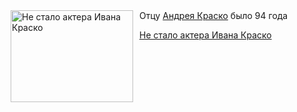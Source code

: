 <!--2025-08-09 13:58:16-->
<div class="yb">
  <div class="rss kino_teatr"><a href="https://www.kino-teatr.ru/teatr/news/y2025/8-9/38598/" title="Не стало актера Ивана Краско"><img src="https://www.kino-teatr.ru/news/8/9/38598/poster.jpg" width="196" height="147" align="left" hspace="5" style="margin: 0px 10px 0px 5px" alt="Не стало актера Ивана Краско"/></a>Отцу <a href=https://www.kino-teatr.ru/kino/acter/m/ros/2226/bio/ target=_blank>Андрея Краско</a> было 94 года <p class="titl"><a href="https://www.kino-teatr.ru/teatr/news/y2025/8-9/38598/">Не стало актера Ивана Краско</a></p></div>
</div>

